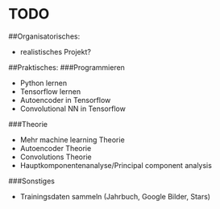 # TODO

##Organisatorisches:
* realistisches Projekt?


##Praktisches:
###Programmieren
* Python lernen
* Tensorflow lernen
* Autoencoder in Tensorflow
* Convolutional NN in Tensorflow

###Theorie
* Mehr machine learning Theorie
* Autoencoder Theorie
* Convolutions Theorie
* Hauptkomponentenanalyse/Principal component analysis

###Sonstiges
* Trainingsdaten sammeln (Jahrbuch, Google Bilder, Stars)
